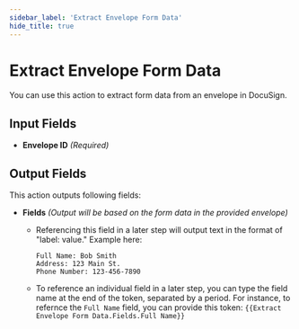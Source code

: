 ```yaml
---
sidebar_label: 'Extract Envelope Form Data'
hide_title: true
---
```


# Extract Envelope Form Data

You can use this action to extract form data from an envelope in DocuSign.

## Input Fields

- **Envelope ID** *(Required)*

## Output Fields

This action outputs following fields:

- **Fields** *(Output will be based on the form data in the provided envelope)*
  - Referencing this field in a later step will output text in the format of "label: value." Example here:

      ```
      Full Name: Bob Smith
      Address: 123 Main St.
      Phone Number: 123-456-7890
      ```

  - To reference an individual field in a later step, you can type the field name at the end of the token, separated by a period. For instance, to refernce the `Full Name` field, you can provide this token:
    `{{Extract Envelope Form Data.Fields.Full Name}}`

